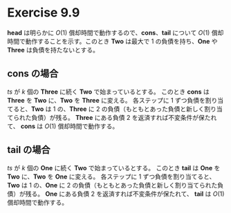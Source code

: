 # Exercise 9.9

**head** は明らかに $O(1)$ 償却時間で動作するので、**cons**、**tail** について $O(1)$ 償却時間で動作することを示す。このとき **Two** は最大で 1 の負債を持ち、**One** や **Three** は負債を持たないとする。

## cons の場合

$ts$ が $k$ 個の **Three** に続く **Two** で始まっているとする。
このとき **cons** は **Three** を **Two** に、**Two** を **Three** に変える。
各ステップに 1 ずつ負債を割り当てると、**Two** は 1 の、**Three** に 2 の負債（もともとあった負債と新しく割り当てられた負債）が残る。
**Three** にある負債 2 を返済すれば不変条件が保たれて、 **cons** は  $O(1)$ 償却時間で動作する。

## tail の場合

$ts$ が $k$ 個の **One** に続く **Two** で始まっているとする。
このとき **tail** は **One** を **Two** に、**Two** を **One** に変える。
各ステップに 1 ずつ負債を割り当てると、**Two** は 1 の、**One** に 2 の負債（もともとあった負債と新しく割り当てられた負債）が残る。
**One** にある負債 2 を返済すれば不変条件が保たれて、 **tail** は  $O(1)$ 償却時間で動作する。
